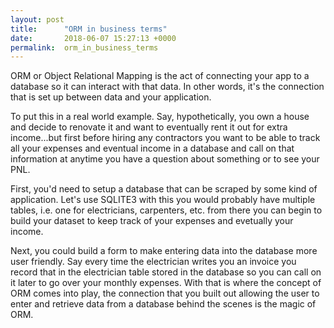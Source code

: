 ```yaml
---
layout: post
title:      "ORM in business terms"
date:       2018-06-07 15:27:13 +0000
permalink:  orm_in_business_terms
---
```



ORM or Object Relational Mapping is the act of connecting your app to a database so it can interact with that data. In other words, it's the connection that is set up between data and your application.

To put this in a real world example. Say, hypothetically, you own a house and decide to renovate it and want to eventually rent it out for extra income...but first before hiring any contractors you want to be able to track all your expenses and eventual income in a database and call on that information at anytime you have a question about something or to see your PNL.

First, you'd need to setup a database that can be scraped by some kind of application. Let's use SQLITE3 with this you would probably have multiple tables, i.e. one for electricians, carpenters, etc. from there you can begin to build your dataset to keep track of your expenses and evetually your income. 

Next, you could build a form to make entering data into the database more user friendly. Say every time the electrician writes you an invoice you record that in the electrician table stored in the database so you can call on it later to go over your monthly expenses. With that is where the concept of ORM comes into play, the connection that you built out allowing the user to enter and retrieve data from a database behind the scenes is the magic of ORM. 


